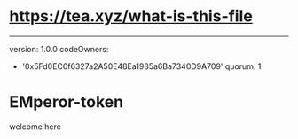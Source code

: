 # https://tea.xyz/what-is-this-file
---
version: 1.0.0
codeOwners:
  - '0x5Fd0EC6f6327a2A50E48Ea1985a6Ba7340D9A709'
quorum: 1
# EMperor-token
welcome here
